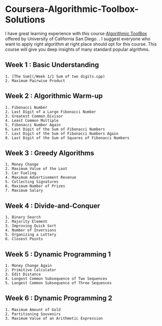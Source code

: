 # **Coursera-Algorithmic-Toolbox-Solutions**

I have great learning experience with this course [Algorithmic ToolBox](https://www.coursera.org/learn/algorithmic-toolbox?) offered by University of California San Diego. . I suggest everyone who want to apply right algorithm at right place should opt for this course. This course will give you deep insights of many standard popular algrithms. 

## Week 1 : Basic Understanding
    1. [The Sum](/Week 1/1 Sum of two digits.cpp)
    2. Maximum Pairwise Product
   
## Week 2 : Algorithmic Warm-up
    1. Fibonacci Number
    2. Last Digit of a Large Fibonacci Number
    3. Greatest Common Divisor
    4. Least Common Multiple
    5. Fibonacci Number Again
    6. Last Digit of the Sum of Fibonacci Numbers
    7. Last Digit of the Sum of Fibonacci Numbers Again
    8. Last Digit of the Sum of Squares of Fibonacci Numbers
   
## Week 3 : Greedy Algorithms
    1. Money Change
    2. Maximum Value of the Loot
    3. Car Fueling
    4. Maximum Advertisement Revenue
    5. Collecting Signatures
    6. Maximum Number of Prizes
    7. Maximum Salary
    
## Week 4 : Divide-and-Conquer
    1. Binary Search
    2. Majority Element
    3. Improving Quick Sort
    4. Number of Inversions
    5. Organizing a Lottery
    6. Closest Points

## Week 5 : Dynamic Programming 1
    1. Money Change Again
    2. Primitive Calculator
    3. Edit Distance
    4. Longest Common Subsequence of Two Sequences
    5. Longest Common Subsequence of Three Sequences

## Week 6 : Dynamic Programming 2
    1. Maximum Amount of Gold
    2. Partitioning Souvenirs
    3. Maximum Value of an Arithmetic Expression
    
